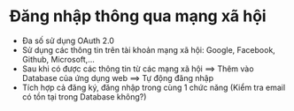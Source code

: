 # Đăng nhập thông qua mạng xã hội

- Đa số sử dụng OAuth 2.0
- Sử dụng các thông tin trên tài khoản mạng xã hội: Google, Facebook, Github, Microsoft,...
- Sau khi có được các thông tin từ các mạng xã hội ==> Thêm vào Database của ứng dụng web ==> Tự động đăng nhập
- Tích hợp cả đăng ký, đăng nhập trong cùng 1 chức năng (Kiểm tra email có tồn tại trong Database không?)
